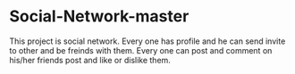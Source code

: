# Social-Network-master
This project is social network. Every one has profile and he can send invite to other and be freinds with them. Every one can post and comment on his/her friends post and like or dislike them. 

